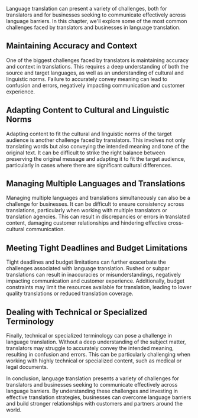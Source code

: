 
Language translation can present a variety of challenges, both for translators and for businesses seeking to communicate effectively across language barriers. In this chapter, we'll explore some of the most common challenges faced by translators and businesses in language translation.

Maintaining Accuracy and Context
--------------------------------

One of the biggest challenges faced by translators is maintaining accuracy and context in translations. This requires a deep understanding of both the source and target languages, as well as an understanding of cultural and linguistic norms. Failure to accurately convey meaning can lead to confusion and errors, negatively impacting communication and customer experience.

Adapting Content to Cultural and Linguistic Norms
-------------------------------------------------

Adapting content to fit the cultural and linguistic norms of the target audience is another challenge faced by translators. This involves not only translating words but also conveying the intended meaning and tone of the original text. It can be difficult to strike the right balance between preserving the original message and adapting it to fit the target audience, particularly in cases where there are significant cultural differences.

Managing Multiple Languages and Translations
--------------------------------------------

Managing multiple languages and translations simultaneously can also be a challenge for businesses. It can be difficult to ensure consistency across translations, particularly when working with multiple translators or translation agencies. This can result in discrepancies or errors in translated content, damaging customer relationships and hindering effective cross-cultural communication.

Meeting Tight Deadlines and Budget Limitations
----------------------------------------------

Tight deadlines and budget limitations can further exacerbate the challenges associated with language translation. Rushed or subpar translations can result in inaccuracies or misunderstandings, negatively impacting communication and customer experience. Additionally, budget constraints may limit the resources available for translation, leading to lower quality translations or reduced translation coverage.

Dealing with Technical or Specialized Terminology
-------------------------------------------------

Finally, technical or specialized terminology can pose a challenge in language translation. Without a deep understanding of the subject matter, translators may struggle to accurately convey the intended meaning, resulting in confusion and errors. This can be particularly challenging when working with highly technical or specialized content, such as medical or legal documents.

In conclusion, language translation presents a variety of challenges for translators and businesses seeking to communicate effectively across language barriers. By understanding these challenges and investing in effective translation strategies, businesses can overcome language barriers and build stronger relationships with customers and partners around the world.
